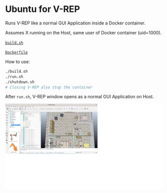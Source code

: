 # Ubuntu for V-REP

Runs V-REP like a normal GUI Application inside a Docker container.

Assumes X running on the Host, same user of Docker container (uid=1000).

[`build.sh`](build.sh)

[`Dockerfile`](Dockerfile)

How to use:

```sh
./build.sh
./run.sh
./shutdown.sh
# Closing V-REP also stop the container
```

After `run.sh`, V-REP window opens as a normal GUI Application on Host.

![V-REP](_assets/vrep.png)
